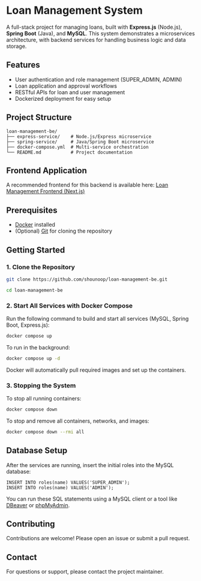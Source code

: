 # Loan Management System

A full-stack project for managing loans, built with **Express.js** (Node.js), **Spring Boot** (Java), and **MySQL**. This system demonstrates a microservices architecture, with backend services for handling business logic and data storage.

## Features

- User authentication and role management (SUPER_ADMIN, ADMIN)
- Loan application and approval workflows
- RESTful APIs for loan and user management
- Dockerized deployment for easy setup

## Project Structure

```
loan-management-be/
├── express-service/    # Node.js/Express microservice
├── spring-service/     # Java/Spring Boot microservice
├── docker-compose.yml  # Multi-service orchestration
└── README.md           # Project documentation
```

## Frontend Application
A recommended frontend for this backend is available here:
[Loan Management Frontend (Next.js)](https://github.com/shounoop/loan-management-fe)

## Prerequisites

- [Docker](https://www.docker.com/get-started) installed
- (Optional) [Git](https://git-scm.com/) for cloning the repository

## Getting Started

### 1. Clone the Repository

```bash
git clone https://github.com/shounoop/loan-management-be.git
```

```bash
cd loan-management-be
```

### 2. Start All Services with Docker Compose

Run the following command to build and start all services (MySQL, Spring Boot, Express.js):

```bash
docker compose up
```

To run in the background:

```bash
docker compose up -d
```

Docker will automatically pull required images and set up the containers.

### 3. Stopping the System

To stop all running containers:

```bash
docker compose down
```

To stop and remove all containers, networks, and images:

```bash
docker compose down --rmi all
```

## Database Setup

After the services are running, insert the initial roles into the MySQL database:

```
INSERT INTO roles(name) VALUES('SUPER_ADMIN');
INSERT INTO roles(name) VALUES('ADMIN');
```

You can run these SQL statements using a MySQL client or a tool like [DBeaver](https://dbeaver.io/) or [phpMyAdmin](https://www.phpmyadmin.net/).

## Contributing

Contributions are welcome! Please open an issue or submit a pull request.

## Contact

For questions or support, please contact the project maintainer.
